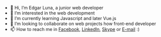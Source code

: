 - 👋 Hi, I’m Edgar Luna, a junior web developer
- 👀 I’m interested in the web development
- 🌱 I’m currently learning Javascript and later Vue.js
- 💞️ I’m looking to collaborate on web projects how front-end developer
- 📫 How to reach me in [Facebook](https://www.facebook.com/3DGARXD/), [LinkedIn](https://www.linkedin.com/in/3DGARXD/), [Skype](https://join.skype.com/invite/muyh8eLVyidv) or [E-mail](mailto:ejlc2001@gmail.com)
:)

